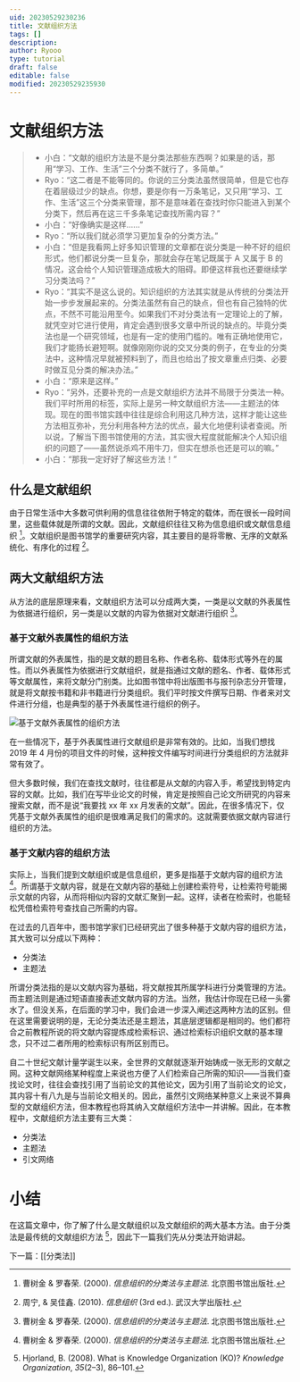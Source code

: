 ```yaml
---
uid: 20230529230236
title: 文献组织方法
tags: []
description: 
author: Ryooo
type: tutorial
draft: false
editable: false
modified: 20230529235930
---
```


# 文献组织方法

> - 小白：“文献的组织方法是不是分类法那些东西啊？如果是的话，那用“学习、工作、生活”三个分类不就行了，多简单。”
> - Ryo：“这二者是不能等同的。你说的三分类法虽然很简单，但是它也存在着层级过少的缺点。你想，要是你有一万条笔记，又只用“学习、工作、生活”这三个分类来管理，那不是意味着在查找时你只能进入到某个分类下，然后再在这三千多条笔记查找所需内容？”
> - 小白：“好像确实是这样......”
> - Ryo：“所以我们就必须学习更加复杂的分类方法。”
> - 小白：“但是我看网上好多知识管理的文章都在说分类是一种不好的组织形式，他们都说分类一旦复杂，那就会存在笔记既属于 A 又属于 B 的情况，这会给个人知识管理造成极大的阻碍。即便这样我也还要继续学习分类法吗？”
> - Ryo：“其实不是这么说的。知识组织的方法其实就是从传统的分类法开始一步步发展起来的。分类法虽然有自己的缺点，但也有自己独特的优点，不然不可能沿用至今。如果我们不对分类法有一定理论上的了解，就凭空对它进行使用，肯定会遇到很多文章中所说的缺点的。毕竟分类法也是一个研究领域，也是有一定的使用门槛的。唯有正确地使用它，我们才能扬长避短啊。就像刚刚你说的交叉分类的例子，在专业的分类法中，这种情况早就被预料到了，而且也给出了按文章重点归类、必要时做互见分类的解决办法。”
> - 小白：“原来是这样。”
> - Ryo：“另外，还要补充的一点是文献组织方法并不局限于分类法一种。我们平时所用的标签，实际上是另一种文献组织方法——主题法的体现。现在的图书馆实践中往往是综合利用这几种方法，这样才能让这些方法相互弥补，充分利用各种方法的优点，最大化地便利读者查阅。所以说，了解当下图书馆使用的方法，其实很大程度就能解决个人知识组织的问题了——虽然说杀鸡不用牛刀，但实在想杀也还是可以的嘛。”
> - 小白：“那我一定好好了解这些方法！”

## 什么是文献组织

由于日常生活中大多数可供利用的信息往往依附于特定的载体，而在很长一段时间里，这些载体就是所谓的文献。因此，文献组织往往又称为信息组织或文献信息组织 [^1]。文献组织是图书馆学的重要研究内容，其主要目的是将零散、无序的文献系统化、有序化的过程 [^2]。

## 两大文献组织方法

从方法的底层原理来看，文献组织方法可以分成两大类，一类是以文献的外表属性为依据进行组织，另一类是以文献的内容为依据对文献进行组织 [^1]。

### 基于文献外表属性的组织方法

所谓文献的外表属性，指的是文献的题目名称、作者名称、载体形式等外在的属性。而以外表属性为依据进行文献组织，就是指通过文献的题名、作者、载体形式等文献属性，来将文献分门别类。比如图书馆中将出版图书与报刊杂志分开管理，就是将文献按书籍和非书籍进行分类组织。我们平时按文件撰写日期、作者来对文件进行分组，也是典型的基于外表属性进行组织的例子。

![基于文献外表属性的组织方法](https://cdn.pkmer.cn/images/9ad3bc4f9d3fb2582270b11037c9c9b5_MD5.png!pkmer)

在一些情况下，基于外表属性进行文献组织是非常有效的。比如，当我们想找 2019 年 4 月份的项目文件的时候，这种按文件编写时间进行分类组织的方法就非常有效了。

但大多数时候，我们在查找文献时，往往都是从文献的内容入手，希望找到特定内容的文献。比如，我们在写毕业论文的时候，肯定是按照自己论文所研究的内容来搜索文献，而不是说“我要找 xx 年 xx 月发表的文献”。因此，在很多情况下，仅凭基于文献外表属性的组织是很难满足我们的需求的。这就需要依据文献内容进行组织的方法。

### 基于文献内容的组织方法

实际上，当我们提到文献组织或是信息组织，更多是指基于文献内容的组织方法 [^1]。所谓基于文献内容，就是在文献内容的基础上创建检索符号，让检索符号能揭示文献的内容，从而将相似内容的文献汇聚到一起。这样，读者在检索时，也能轻松凭借检索符号查找自己所需的内容。

在过去的几百年中，图书馆学家们已经研究出了很多种基于文献内容的组织方法，其大致可以分成以下两种：

- 分类法
- 主题法

所谓分类法指的是以文献内容为基础，将文献按其所属学科进行分类管理的方法。而主题法则是通过短语直接表述文献内容的方法。当然，我估计你现在已经一头雾水了。但没关系，在后面的学习中，我们会进一步深入阐述这两种方法的区别。但在这里需要说明的是，无论分类法还是主题法，其底层逻辑都是相同的。他们都符合之前教程所说的将文献内容提炼成检索标识、通过检索标识组织文献的基本理念，只不过二者所用的检索标识有所区别而已。

自二十世纪文献计量学诞生以来，全世界的文献就逐渐开始铸成一张无形的文献之网。这种文献网络某种程度上来说也方便了人们检索自己所需的知识——当我们查找论文时，往往会查找引用了当前论文的其他论文，因为引用了当前论文的论文，其内容十有八九是与当前论文相关的。因此，虽然引文网络某种意义上来说不算典型的文献组织方法，但本教程也将其纳入文献组织方法中一并讲解。因此，在本教程中，文献组织方法主要有三大类：

- 分类法
- 主题法
- 引文网络

# 小结

在这篇文章中，你了解了什么是文献组织以及文献组织的两大基本方法。由于分类法是最传统的文献组织方法 [^3]，因此下一篇我们先从分类法开始讲起。

下一篇：[[分类法]]

[^1]: 曹树金 & 罗春荣. (2000). _信息组织的分类法与主题法_. 北京图书馆出版社.

[^2]: 周宁, & 吴佳鑫. (2010). _信息组织_ (3rd ed.). 武汉大学出版社.

[^3]: Hjorland, B. (2008). What is Knowledge Organization (KO)? _Knowledge Organization_, _35_(2–3), 86–101.